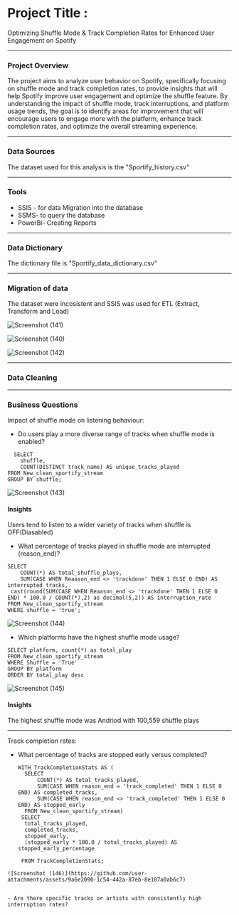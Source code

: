 # Project Title :
Optimizing Shuffle Mode & Track Completion Rates for Enhanced User Engagement on Spotify

---


### Project Overview
The project aims to analyze user behavior on Spotify, specifically focusing on shuffle mode and track completion rates, to provide insights that will help Spotify improve user engagement and optimize the shuffle feature. By understanding the impact of shuffle mode, track interruptions, and platform usage trends, the goal is to identify areas for improvement that will encourage users to engage more with the platform, enhance track completion rates, and optimize the overall streaming experience.

---

### Data Sources
The dataset used for this analysis is the "Sportify_history.csv" 

---
### Tools
- SSIS - for data Migration into the database
- SSMS- to query the database
- PowerBi- Creating Reports

---
### Data Dictionary
The dictionary file is "Sportify_data_dictionary.csv"

---

### Migration of data
The dataset were incosistent and SSIS was used for ETL (Extract, Transform and Load)

![Screenshot (141)](https://github.com/user-attachments/assets/5a9dc09e-4d82-4b1e-ae4a-07fe0caf6563)

![Screenshot (140)](https://github.com/user-attachments/assets/6e16550a-926e-4e1e-9d70-51716de1b53d)

![Screenshot (142)](https://github.com/user-attachments/assets/6fdbd6ae-c4df-4969-b1ad-f2d787f784ee)

---
### Data Cleaning

------

### Business Questions
Impact of shuffle mode on listening behaviour:
- Do users play a more diverse range of tracks when shuffle mode is enabled?
  
```
  SELECT 
    shuffle, 
    COUNT(DISTINCT track_name) AS unique_tracks_played
FROM New_clean_sportify_stream
GROUP BY shuffle;

```
![Screenshot (143)](https://github.com/user-attachments/assets/1bd12bda-b395-46e3-bfbb-bddaea29ac27)

#### Insights
Users tend to listen to a wider variety of tracks when shuffle is OFF(Diasabled)

- What percentage of tracks played in shuffle mode are interrupted (reason_end)?

```
SELECT 
    COUNT(*) AS total_shuffle_plays,
    SUM(CASE WHEN Reaason_end <> 'trackdone' THEN 1 ELSE 0 END) AS interrupted_tracks,
 cast(round(SUM(CASE WHEN Reaason_end <> 'trackdone' THEN 1 ELSE 0 END) * 100.0 / COUNT(*),2) as decimal(5,2)) AS interruption_rate
FROM New_clean_sportify_stream
WHERE shuffle = 'true';

```
![Screenshot (144)](https://github.com/user-attachments/assets/ae62a5c2-afa7-45e8-b485-fde98f583d1b)

- Which platforms have the highest shuffle mode usage?
```
SELECT platform, count(*) as total_play
FROM New_clean_sportify_stream
WHERE Shuffle = 'True'
GROUP BY platform
ORDER BY total_play desc

```
![Screenshot (145)](https://github.com/user-attachments/assets/8d3f7f8e-6a9c-4518-a176-8239b5680f43)

#### Insights
The highest shuffle mode was Andriod with 100,559 shuffle plays 

---

Track completion rates:
- What percentage of tracks are stopped early versus completed?
  
  ```
  WITH TrackCompletionStats AS (
    SELECT 
        COUNT(*) AS total_tracks_played,
        SUM(CASE WHEN reason_end = 'track_completed' THEN 1 ELSE 0 END) AS completed_tracks,
        SUM(CASE WHEN reason_end <> 'track_completed' THEN 1 ELSE 0 END) AS stopped_early
    FROM New_clean_sportify_stream)
   SELECT 
    total_tracks_played,
    completed_tracks,
    stopped_early,
    (stopped_early * 100.0 / total_tracks_played) AS stopped_early_percentage
    
   FROM TrackCompletionStats;

```
![Screenshot (146)](https://github.com/user-attachments/assets/9a6e2090-1c54-442a-87eb-8e107a0ab6c7)


- Are there specific tracks or artists with consistently high interruption rates?






